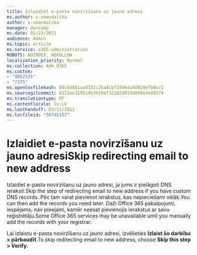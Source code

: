 ```yaml
---
title: Izlaidiet e-pasta novirzīšanu uz jauno adresi
ms.author: v-smandalika
author: v-smandalika
manager: dansimp
ms.date: 02/23/2021
audience: Admin
ms.topic: article
ms.service: o365-administration
ROBOTS: NOINDEX, NOFOLLOW
localization_priority: Normal
ms.collection: Adm_O365
ms.custom:
- "9002531"
- "7375"
ms.openlocfilehash: 89c848b1aad331c2ba4cbf2596da48020e7b9cc2
ms.sourcegitcommit: 6312ee31561db36104f32282d019d069ede69174
ms.translationtype: MT
ms.contentlocale: lv-LV
ms.lasthandoff: 03/11/2021
ms.locfileid: "50745157"
---
```

# <a name="skip-redirecting-email-to-new-address"></a><span data-ttu-id="c8c25-102">Izlaidiet e-pasta novirzīšanu uz jauno adresi</span><span class="sxs-lookup"><span data-stu-id="c8c25-102">Skip redirecting email to new address</span></span>

<span data-ttu-id="c8c25-103">Izlaidiet e-pasta novirzīšanu uz jauno adresi, ja jums ir pielāgoti DNS ieraksti.</span><span class="sxs-lookup"><span data-stu-id="c8c25-103">Skip the step of redirecting email to new address if you have custom DNS records.</span></span> <span data-ttu-id="c8c25-104">Pēc tam varat pievienot ierakstus, kas nepieciešami vēlāk.</span><span class="sxs-lookup"><span data-stu-id="c8c25-104">You can then add the records you need later.</span></span> <span data-ttu-id="c8c25-105">Daži Office 365 pakalpojumi, iespējams, nav pieejami, kamēr neesat pievienojis ierakstus ar savu reģistrētāju.</span><span class="sxs-lookup"><span data-stu-id="c8c25-105">Some Office 365 services may be unavailable until you manually add the records with your registrar.</span></span>

<span data-ttu-id="c8c25-106">Lai izlaistu e-pasta novirzīšanu uz jauno adresi, izvēlieties **Izlaist šo darbību > pārbaudīt**.</span><span class="sxs-lookup"><span data-stu-id="c8c25-106">To skip redirecting email to new address, choose **Skip this step > Verify**.</span></span>